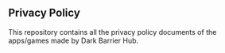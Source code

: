 ## Privacy Policy

This repository contains all the privacy policy documents of the apps/games made by Dark Barrier Hub.
